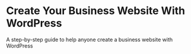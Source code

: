 # Create Your Business Website With WordPress

A step-by-step guide to help anyone create a business website with WordPress
